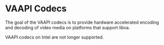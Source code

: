 # VAAPI Codecs

The goal of the VAAPI codecs is to provide hardware accelerated encoding and
decoding of video media on platforms that support libva.

VAAPI codecs on Intel are not longer supported.
